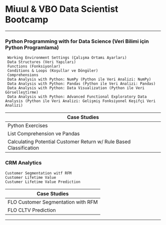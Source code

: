 # Miuul & VBO Data Scientist Bootcamp

---
### Python Programming with for Data Science (Veri Bilimi için Python Programlama)
	 Working Environment Settings (Çalışma Ortamı Ayarları)
	 Data Structures (Veri Yapıları)
	 Functions (Fonksiyonlar)
	 Conditions & Loops (Koşullar ve Döngüler)
	 Comprehensions
	 Data Analysis with Python: NumPy (Python ile Veri Analizi: NumPy)
	 Data Analysis with Python: Pandas (Python ile Veri Analizi: Pandas)
	 Data Analysis with Python: Data Visualization (Python ile Veri Görselleştirme)
	 Data Analysis with Python: Advanced Functional Exploratory Data Analysis (Python ile Veri Analizi: Gelişmiş Fonksiyonel Keşifçi Veri Analizi)
|  Case Studies |
| ------------ |
|  Python Exercises |
|  List Comprehension ve Pandas |
|  Calculating Potential Customer Return w/ Rule Based Classification |
### CRM Analytics
	Customer Segmentation witf RFM
	Customer Lifetime Value
	Custumer Lifetime Value Prediction
|  Case Studies |
| ------------ |
|  FLO Customer Segmentation with RFM |
|  FLO CLTV Prediction |
---
